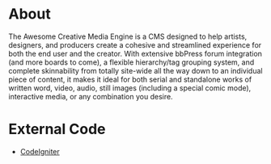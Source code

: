 About
=====
The Awesome Creative Media Engine is a CMS designed to help artists, designers, and producers create a cohesive and streamlined experience for both the end user and the creator. With extensive bbPress forum integration (and more boards to come), a flexible hierarchy/tag grouping system, and complete skinnability from totally site-wide all the way down to an individual piece of content, it makes it ideal for both serial and standalone works of written word, video, audio, still images (including a special comic mode), interactive media, or any combination you desire.

External Code
=============
- [CodeIgniter](http://codeigniter.com/)